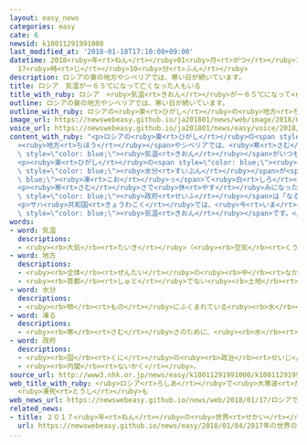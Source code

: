 ```yaml
---
layout: easy_news
categories: easy
cate: 6
newsid: k10011291991000
last_modified_at: '2018-01-18T17:10:00+09:00'
datetime: 2018<ruby>年<rt>ねん</rt></ruby>01<ruby>月<rt>がつ</rt></ruby>18<ruby>日<rt>にち</rt></ruby>
  17<ruby>時<rt>じ</rt></ruby>10<ruby>分<rt>ふん</rt></ruby>
description: ロシアの東の地方やシベリアでは、寒い日が続いています。
title: ロシア　気温がー６５℃になって亡くなった人もいる
title_with_ruby: ロシア　<ruby>気温<rt>きおん</rt></ruby>がー６５℃になって<ruby>亡<rt>な</rt></ruby>くなった<ruby>人<rt>ひと</rt></ruby>もいる
outline: ロシアの東の地方やシベリアでは、寒い日が続いています。
outline_with_ruby: ロシアの<ruby>東<rt>ひがし</rt></ruby>の<ruby>地方<rt>ちほう</rt></ruby>やシベリアでは、<ruby>寒<rt>さむ</rt></ruby>い<ruby>日<rt>ひ</rt></ruby>が<ruby>続<rt>つづ</rt></ruby>いています。
image_url: https://newswebeasy.github.io/ja201801/news/web/image/2018/01/17/K10011291991_1801171423_1801171441_01_02.jpg
voice_url: https://newswebeasy.github.io/ja201801/news/easy/voice/2018/01/18/k10011291991000.mp3
content_with_ruby: "<p>ロシアの<ruby>東<rt>ひがし</rt></ruby>の<span style=\"color: blue;\"\
  ><ruby>地方<rt>ちほう</rt></ruby></span>やシベリアでは、<ruby>寒<rt>さむ</rt></ruby>い<ruby>日<rt>ひ</rt></ruby>が<ruby>続<rt>つづ</rt></ruby>いています。<span\
  \ style=\"color: blue;\"><ruby>気温<rt>きおん</rt></ruby></span>がいつもの<ruby>年<rt>とし</rt></ruby>より１０℃<ruby>以上<rt>いじょう</rt></ruby><ruby>低<rt>ひく</rt></ruby>い－５０℃<ruby>以上<rt>いじょう</rt></ruby>になっている<ruby>所<rt>ところ</rt></ruby>がたくさんあります。</p>\n\
  <p><ruby>東<rt>ひがし</rt></ruby>の<span style=\"color: blue;\"><ruby>地方<rt>ちほう</rt></ruby></span>のサハ<ruby>共和国<rt>きょうわこく</rt></ruby>ではー６５℃になりました。<ruby>車<rt>くるま</rt></ruby>が<ruby>故障<rt>こしょう</rt></ruby>して<ruby>道<rt>みち</rt></ruby>を<ruby>歩<rt>ある</rt></ruby>いていた<ruby>若<rt>わか</rt></ruby>い<ruby>男性<rt>だんせい</rt></ruby><ruby>２人<rt>ふたり</rt></ruby>が<ruby>寒<rt>さむ</rt></ruby>さで<ruby>亡<rt>な</rt></ruby>くなりました。ヤクーツクというまちでは、<ruby>寒<rt>さむ</rt></ruby>さで<ruby>空気<rt>くうき</rt></ruby>の<span\
  \ style=\"color: blue;\"><ruby>水分<rt>すいぶん</rt></ruby></span>が<span style=\"color:\
  \ blue;\"><ruby>凍<rt>こお</rt></ruby>っ</span>て<ruby>白<rt>しろ</rt></ruby>くなって、<ruby>周<rt>まわ</rt></ruby>りが<ruby>見<rt>み</rt></ruby>えにくくなっています。まちを<ruby>歩<rt>ある</rt></ruby>く<ruby>人<rt>ひと</rt></ruby>たちは、<ruby>帽子<rt>ぼうし</rt></ruby>をかぶったり<ruby>暖<rt>あたた</rt></ruby>かい<ruby>服<rt>ふく</rt></ruby>を<ruby>着<rt>き</rt></ruby>たりしていますが、とても<ruby>寒<rt>さむ</rt></ruby>そうです。</p>\n\
  <p><ruby>寒<rt>さむ</rt></ruby>さで<ruby>休<rt>やす</rt></ruby>みになった<ruby>学校<rt>がっこう</rt></ruby>もたくさんあります。ロシアの<span\
  \ style=\"color: blue;\"><ruby>政府<rt>せいふ</rt></ruby></span>は「なるべく<ruby>外<rt>そと</rt></ruby>に<ruby>出<rt>で</rt></ruby>ないでください」と<ruby>言<rt>い</rt></ruby>っています。</p>\n\
  <p>サハ<ruby>共和国<rt>きょうわこく</rt></ruby>では、<ruby>今<rt>いま</rt></ruby>までに－７１．２℃になったことがあります。これは<ruby>世界<rt>せかい</rt></ruby>でいちばん<ruby>低<rt>ひく</rt></ruby>い<span\
  \ style=\"color: blue;\"><ruby>気温<rt>きおん</rt></ruby></span>です。</p>\n<p></p>\n<p></p>"
words:
- word: 気温
  descriptions:
  - <ruby><rb>大気</rb><rt>たいき</rt></ruby>（<ruby><rb>空気</rb><rt>くうき</rt></ruby>）の<ruby><rb>温度</rb><rt>おんど</rt></ruby>。
- word: 地方
  descriptions:
  - <ruby><rb>全体</rb><rt>ぜんたい</rt></ruby>の<ruby><rb>中</rb><rt>なか</rt></ruby>で、ある<ruby><rb>区切</rb><rt>くぎ</rt></ruby>られた<ruby><rb>土地</rb><rt>とち</rt></ruby>。
  - <ruby><rb>首都</rb><rt>しゅと</rt></ruby>でない<ruby><rb>土地</rb><rt>とち</rt></ruby>。いなか。
- word: 水分
  descriptions:
  - <ruby><rb>物</rb><rt>もの</rt></ruby>にふくまれている<ruby><rb>水</rb><rt>みず</rt></ruby>の<ruby><rb>量</rb><rt>りょう</rt></ruby>。みずけ。
- word: 凍る
  descriptions:
  - <ruby><rb>寒</rb><rt>さむ</rt></ruby>さのために、<ruby><rb>水</rb><rt>みず</rt></ruby>などの<ruby><rb>液体</rb><rt>えきたい</rt></ruby>が<ruby><rb>固</rb><rt>かた</rt></ruby>まる。<ruby><rb>氷</rb><rt>こおり</rt></ruby>になる。
- word: 政府
  descriptions:
  - <ruby><rb>国</rb><rt>くに</rt></ruby>の<ruby><rb>政治</rb><rt>せいじ</rt></ruby>を<ruby><rb>行</rb><rt>おこな</rt></ruby>うところ。
  - <ruby><rb>内閣</rb><rt>ないかく</rt></ruby>。
source_url: http://www3.nhk.or.jp/news/easy/k10011291991000/k10011291991000.html
web_title_with_ruby: <ruby>ロシア<rt>ろしあ</rt></ruby>で<ruby>大寒波<rt>だいかんぱ</rt></ruby> <ruby>極東<rt>きょくとう</rt></ruby>で<ruby>氷点下<rt>ひょうてんか</rt></ruby>65<ruby>度<rt>ど</rt></ruby>
  <ruby>凍死<rt>とうし</rt></ruby>も
web_news_url: https://newswebeasy.github.io/news/web/2018/01/17/ロシアで大寒波-極東で氷点下65度-凍死も
related_news:
- title: ２０１７<ruby>年<rt>ねん</rt></ruby>の<ruby>世界<rt>せかい</rt></ruby>の<ruby>平均<rt>へいきん</rt></ruby>の<ruby>気温<rt>きおん</rt></ruby>　<ruby>今<rt>いま</rt></ruby>までで３<ruby>番目<rt>ばんめ</rt></ruby>に<ruby>高<rt>たか</rt></ruby>い
  url: https://newswebeasy.github.io/news/easy/2018/01/04/2017年の世界の平均の気温-今までで3番目に高い
...
```

